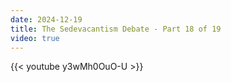 ```yaml
---
date: 2024-12-19
title: The Sedevacantism Debate - Part 18 of 19
video: true
---
```



{{< youtube y3wMh0OuO-U >}}

